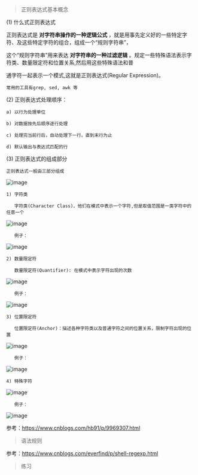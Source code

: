 > 正则表达式基本概念

(1) 什么式正则表达式

   正则表达式是 **对字符串操作的一种逻辑公式** ，就是用事先定义好的一些特定字符、及这些特定字符的组合，组成一个“规则字符串”，
    
这个“规则字符串”用来表达 **对字符串的一种过滤逻辑** 。规定一些特殊语法表示字符类、数量限定符和位置关系,然后用这些特殊语法和普

通字符一起表示一个模式,这就是正则表达式(Regular Expression)。

    常用的工具有grep, sed, awk 等

(2) 正则表达式处理顺序：
    
    a) 以行为处理单位

    b) 对数据按先后顺序逐行处理

    c) 处理完当前行后，自动处理下一行，直到末行为止

    d) 默认输出与表达式匹配的行

(3) 正则表达式的组成部分

    正则表达式一般由三部分组成
    
![image](https://user-images.githubusercontent.com/42632290/160265746-5ffa908e-35e1-42f9-bd8b-c92e5fe91b0e.png)

    1) 字符类
    
       字符类(Character Class)，他们在模式中表示一个字符,但是取值范围是一类字符中的任意一个

![image](https://user-images.githubusercontent.com/42632290/160265773-a36e2a38-7e83-4ff3-8d33-eb5eb03b3058.png)

       例子：
       
![image](https://user-images.githubusercontent.com/42632290/160265922-d6fb912d-eb30-4f82-ab01-b5244cc4d9fd.png)

    2) 数量限定符
    
       数量限定符(Quantifier): 在模式中表示字符出现的次数
        
![image](https://user-images.githubusercontent.com/42632290/160265845-145ef855-23ef-4d87-8e52-3b7f113ced76.png)

       例子：

![image](https://user-images.githubusercontent.com/42632290/160265932-28333603-b922-4cd4-993b-38d73eea9e97.png)

    3) 位置限定符

       位置限定符(Anchor)：描述各种字符类以及普通字符之间的位置关系，限制字符出现的位置

![image](https://user-images.githubusercontent.com/42632290/160265884-3281338d-46c7-4d0d-a6f0-0fe140d719fd.png)

       例子：

![image](https://user-images.githubusercontent.com/42632290/160265944-b024c9eb-de27-4d64-b289-8fc9bc111d4a.png)

    4) 特殊字符

![image](https://user-images.githubusercontent.com/42632290/160265900-7b3c6621-146c-4b5b-bbe5-3a5c7302bff4.png)

       例子：

![image](https://user-images.githubusercontent.com/42632290/160265966-a514f5b4-dc14-47b6-9ff2-e886433b0ec3.png)

参考：https://www.cnblogs.com/hb91/p/9969307.html



> 语法规则






参考：https://www.cnblogs.com/everfind/p/shell-regexp.html


> 练习






